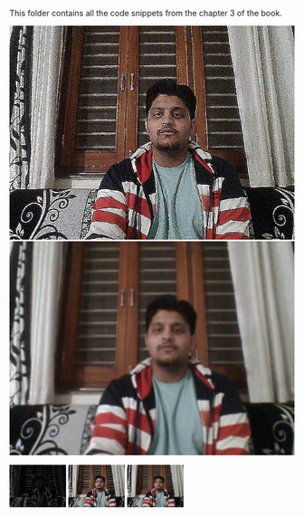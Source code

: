 
This folder contains all the code snippets from the chapter 3 of the book. 

![alt-text-1](sharpFilter.jpg "sharp filter") ![alt-text-2](blurFilter.jpg "blur filter")




<p float="left">
  <img src="edgeFilter.jpg" width="100" />
  <img src="embossFilter.jpg" width="100" /> 
  <img src="originalImage.jpg" width="100" />
</p>

